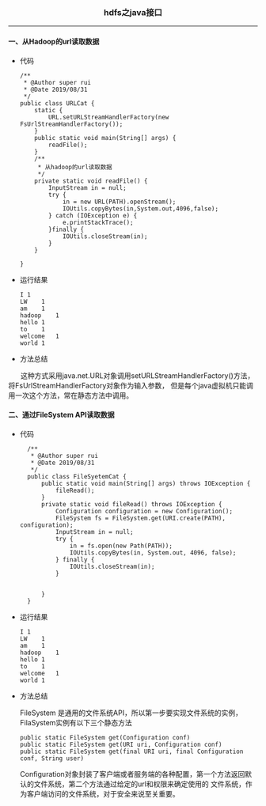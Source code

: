 ### <p align="center">hdfs之java接口</p>

---

#### 一、从Hadoop的url读取数据

- 代码

      /**
       * @Author super rui
       * @Date 2019/08/31
       */
      public class URLCat {
          static {
              URL.setURLStreamHandlerFactory(new FsUrlStreamHandlerFactory());
          }
          public static void main(String[] args) {
              readFile();
          }
          /**
           * 从hadoop的url读取数据
           */
          private static void readFile() {
              InputStream in = null;
              try {
                  in = new URL(PATH).openStream();
                  IOUtils.copyBytes(in,System.out,4096,false);
              } catch (IOException e) {
                  e.printStackTrace();
              }finally {
                  IOUtils.closeStream(in);
              }
          }
      
      } 
     
     
- 运行结果

      I	1
      LW	1
      am	1
      hadoop	1
      hello	1
      to	1
      welcome	1
      world	1
      
- 方法总结

&ensp;&ensp;&ensp; 这种方式采用java.net.URL对象调用setURLStreamHandlerFactory()方法，将FsUrlStreamHandlerFactory对象作为输入参数，
但是每个java虚拟机只能调用一次这个方法，常在静态方法中调用。

      
#### 二、通过FileSystem API读取数据

- 代码
  
        /**
         * @Author super rui
         * @Date 2019/08/31
         */
        public class FileSyetemCat {
            public static void main(String[] args) throws IOException {
                fileRead();
            }
            private static void fileRead() throws IOException {
                Configuration configuration = new Configuration();
                FileSystem fs = FileSystem.get(URI.create(PATH), configuration);
                InputStream in = null;
                try {
                    in = fs.open(new Path(PATH));
                    IOUtils.copyBytes(in, System.out, 4096, false);
                } finally {
                    IOUtils.closeStream(in);
                }
        
        
            }
        } 

- 运行结果
    
      I	1
      LW	1
      am	1
      hadoop	1
      hello	1
      to	1
      welcome	1
      world	1
      
- 方法总结

   FileSystem 是通用的文件系统API，所以第一步要实现文件系统的实例，FilaSystem实例有以下三个静态方法
      
      public static FileSystem get(Configuration conf)
      public static FileSystem get(URI uri, Configuration conf)
      public static FileSystem get(final URI uri, final Configuration conf, String user)
      
  Configuration对象封装了客户端或者服务端的各种配置，第一个方法返回默认的文件系统，第二个方法通过给定的url和权限来确定使用的
  文件系统，作为客户端访问的文件系统，对于安全来说至关重要。
      
      
    
   

    

